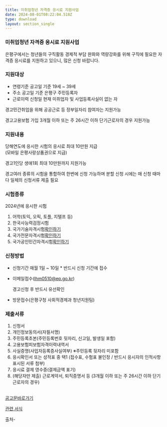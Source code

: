 ```yaml
---
title: 미취업청년 자격증 응시료 지원사업
date: 2024-08-01T08:22:04.518Z
type: download
layout: section_single
---
```

<!--StartFragment-->

### 미취업청년 자격증 응시료 지원사업

은평구에서는 청년들의 구직활동 경제적 부담 완화와 역량강화를 위해 구직에 필요한 자격증 응시료를 지원하고 있으니, 많은 신청 바랍니다.

<!--EndFragment-->

### 지원대상

* 연령기준 공고일 기준 19세 ~ 39세
* 주소 공고일 기준 은평구 주민등록자
* 근로이력 신청일 현재 미취업자 및 사업등록사실이 없는 자

경고민간취업을 위해 공공근로 등 정부일자리 참여자는 지원가능

경고고용보험 가입 3개월 이하 또는 주 26시간 이하 단기근로자의 경우 지원가능

### 지원내용

당해연도에 응시한 시험의 응시료 최대 10만원 지급\
(모바일 은평사랑상품권으로 지급)

경고1인당 생애1회 최대 10만원까지 지원가능

경고여러 종류의 시험을 통합하여 한번에 신청 가능하며 분할 신청 시에는 매 신청 때마다 일체의 신청서류 제출 필요

### 시험종류

2024년에 응시한 시험

1. 어학(토익, 오픽, 토플, 지텔프 등)
2. 한국사능력검정시험
3. 국가기술자격시험[확인하기](https://www.q-net.or.kr/ "새창")
4. 국가전문자격시험[확인하기](https://www.pqi.or.kr/inf/qul/infQulSitCprView.do "새창")
5. 국가공인민간자격시험[확인하기](https://www.pqi.or.kr/inf/qul/infQulNanLis.do "새창")

### 신청방법

* 신청기간 매월 1일 ~ 10일 * 반드시 신청 기간에 접수
* 이메일접수(lhm0510@ep.go.kr)

  경고신청 후 반드시 유선확인
* 방문접수(은평구청 사회적경제과 청년지원팀)

### 제출서류

1. 신청서
2. 개인정보동의서(자필서명)
3. 주민등록초본(주민등록번호 뒷자리, 신고일, 발생일 포함)
4. 고용보험피보험자격이력내역서
5. 사실증명(사업자등록증사실여부) ※주민등록 뒷자리 미포함
6. 응시확인서 또는 성적표 중 택1 (접수표, 수험표 불인정 / 반드시 응시자의 인적사항 표시된 서류 첨부)
7. 응시료 결제 영수증(결제금액 표기)
8. (해당자만 제출) 근로계약서, 퇴직증명서 등 (3개월 이하 또는 주 26시간 이하 단기근로자의 경우)

<!--EndFragment-->

<!--StartFragment-->

[\
공고문바로가기](https://www.ep.go.kr/www/selectEminwonView.do?pageUnit=10&pageIndex=2&searchCnd=all&key=754&notAncmtMgtNo=42803&notAncmtSeCode=01 "새창")

[관련 서식](https://www.ep.go.kr/downloadContentsFile.do?key=4645&fileNo=114117)

<!--EndFragment-->

출처-